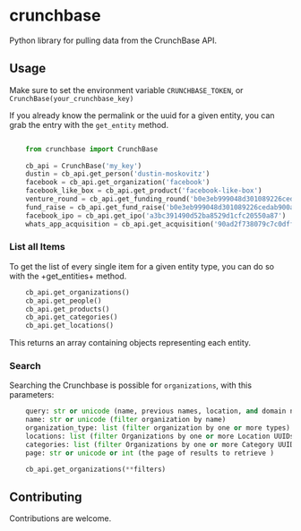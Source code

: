 crunchbase
==========

Python library for pulling data from the CrunchBase API.

## Usage

Make sure to set the environment variable `CRUNCHBASE_TOKEN`, or `CrunchBase(your_crunchbase_key)`  

If you already know the permalink or the uuid for a given entity, you can grab the entry
with the `get_entity` method.

```python

    from crunchbase import CrunchBase
    
    cb_api = CrunchBase('my_key')
    dustin = cb_api.get_person('dustin-moskovitz')
    facebook = cb_api.get_organization('facebook')
    facebook_like_box = cb_api.get_product('facebook-like-box')
    venture_round = cb_api.get_funding_round('b0e3eb999048d301089226cedab900a7')
    fund_raise = cb_api.get_fund_raise('b0e3eb999048d301089226cedab900a7')
    facebook_ipo = cb_api.get_ipo('a3bc391490d52ba8529d1cfc20550a87')
    whats_app_acquisition = cb_api.get_acquisition('90ad2f738079c7c0dffc66cb82487a11')
```

### List all Items

To get the list of every single item for a given entity type, you can do so 
with the +get_entities+ method.

```python
    cb_api.get_organizations()
    cb_api.get_people()
    cb_api.get_products()
    cb_api.get_categories()
    cb_api.get_locations()
```

This returns an array containing objects representing each entity.

### Search

Searching the Crunchbase is possible for `organizations`, with this parameters:
    
```python
    query: str or unicode (name, previous names, location, and domain name)
    name: str or unicode (filter organization by name)
    organization_type: list (filter organization by one or more types).
    locations: list (filter Organizations by one or more Location UUIDs.)
    categories: list (filter Organizations by one or more Category UUIDs.)
    page: str or unicode or int (the page of results to retrieve )

    cb_api.get_organizations(**filters)
```
    
## Contributing

Contributions are welcome.
